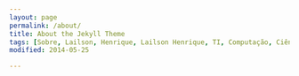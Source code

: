 ```yaml
---
layout: page
permalink: /about/
title: About the Jekyll Theme
tags: [Sobre, Lailson, Henrique, Lailson Henrique, TI, Computação, Ciência, Tecnologia]
modified: 2014-05-25

---
```

